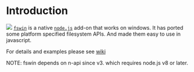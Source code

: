 # Introduction

![](https://github.com/xxoo/node-fswin/workflows/main.yml/badge.svg)
[`fswin`](https://www.npmjs.com/package/fswin) is a native [`node.js`](http://nodejs.org) add-on that works on windows.
It has ported some platform specified filesystem APIs. And made them easy to use in javascript.

For details and examples please see [wiki](https://github.com/xxoo/node-fswin/wiki)

NOTE: fswin depends on n-api since v3. which requires node.js v8 or later.
